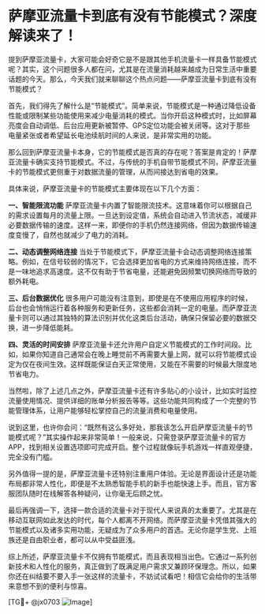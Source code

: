 # 萨摩亚流量卡到底有没有节能模式？深度解读来了！

提到萨摩亚流量卡，大家可能会好奇它是不是跟其他手机流量卡一样具备节能模式呢？其实，这个问题很多人都在问，尤其是在流量消耗越来越成为日常生活中重要话题的今天。那么，今天我们就来聊聊这个热点问题——萨摩亚流量卡到底有没有节能模式？

首先，我们得先了解什么是“节能模式”。简单来说，节能模式是一种通过降低设备性能或限制某些功能使用来减少电量消耗的模式。当你开启这种模式时，比如屏幕亮度会自动调低、后台应用更新被暂停、GPS定位功能会被关闭等。这对于那些电量紧张或者希望延长电池续航时间的人来说，是非常实用的功能。

那么回到萨摩亚流量卡本身，它的节能模式是否真的存在呢？答案是肯定的！萨摩亚流量卡确实支持节能模式。不过，与传统的手机自带节能模式不同，萨摩亚流量卡的节能模式更侧重于对数据流量的管理，从而间接达到省电的效果。

具体来说，萨摩亚流量卡的节能模式主要体现在以下几个方面：

**一、智能限流功能**
萨摩亚流量卡内置了智能限流技术。这意味着你可以根据自己的需求设置每月的流量上限。一旦达到设定值，系统会自动进入节流状态，减缓非必要数据传输的速度。这样一来，即便你的手机仍然连接网络，但因为数据传输速度变慢了，自然也就减少了电力的消耗。

**二、动态调整网络连接**
当处于节能模式下，萨摩亚流量卡会动态调整网络连接策略。例如，在信号较弱的情况下，它会选择更加省电的方式来维持网络连接，而不是一味地追求高速度。这不仅有助于节省电量，还能避免因频繁切换网络而导致的额外耗电。

**三、后台数据优化**
很多用户可能没有注意到，即使是在不使用应用程序的时候，后台也会悄悄运行着各种服务和更新任务，这些都会消耗一定的电量。而萨摩亚流量卡则可以通过其独特的算法识别并优化这类后台活动，确保只保留必要的数据交换，进一步降低能耗。

**四、灵活的时间安排**
萨摩亚流量卡还允许用户自定义节能模式的工作时间段。比如，如果你知道自己通常会在晚上睡觉前不再需要大量上网，就可以将节能模式设定为仅在夜间生效。这样既能保证白天正常使用，又能在不需要的时候最大限度地节省电力。

当然啦，除了上述几点之外，萨摩亚流量卡还有许多贴心的小设计，比如实时监控流量使用情况、提供详细的账单分析报告等等。这些功能共同构成了一个完整的节能管理体系，让用户能够轻松掌控自己的流量消费和电量使用。

说到这里，也许你会问：“既然有这么多好处，那我该怎么开启萨摩亚流量卡的节能模式呢？”其实操作起来非常简单！一般来说，只需登录萨摩亚流量卡的官方APP，找到相关设置选项即可完成开启。整个过程就像玩手机游戏一样直观便捷，完全没有门槛。

另外值得一提的是，萨摩亚流量卡还特别注重用户体验。无论是界面设计还是功能布局都非常人性化，即便是不太熟悉智能手机的新手也能快速上手。而且，官方客服团队随时在线解答各种疑问，让你毫无后顾之忧。

最后再强调一下，选择一款合适的流量卡对于现代人来说真的太重要了。尤其是在移动互联网如此发达的时代，每个人都离不开网络。而萨摩亚流量卡凭借其强大的节能模式以及诸多实用功能，无疑成为了众多用户的首选。无论你是学生党、上班族还是自由职业者，都可以从中受益匪浅。

综上所述，萨摩亚流量卡不仅拥有节能模式，而且表现相当出色。它通过一系列创新技术和人性化的服务，真正做到了既满足用户需求又兼顾环保理念。所以，如果你还在纠结要不要入手一张这样的流量卡，不妨试试看吧！相信它会给你的生活带来意想不到的便利与惊喜。

[TG💪+ @jx0703 ![Image](https://github.com/user-attachments/assets/dbca1d08-cadb-493c-b0ec-ad6f7a83f270)]